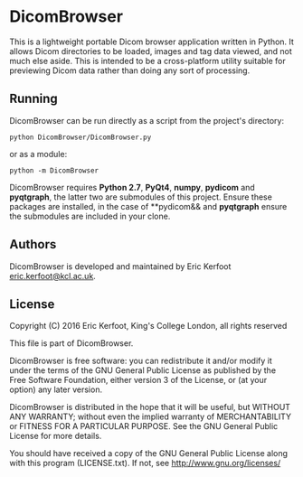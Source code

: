 # DicomBrowser

This is a lightweight portable Dicom browser application written in Python.
It allows Dicom directories to be loaded, images and tag data viewed, and not much else aside.
This is intended to be a cross-platform utility suitable for previewing Dicom data rather than doing any sort of processing.

## Running

DicomBrowser can be run directly as a script from the project's directory:

    python DicomBrowser/DicomBrowser.py
    
or as a module:

    python -m DicomBrowser
    
DicomBrowser requires **Python 2.7**, **PyQt4**, **numpy**, **pydicom** and **pyqtgraph**, the latter two are submodules of this project.
Ensure these packages are installed, in the case of **pydicom&& and **pyqtgraph** ensure the submodules are included in your clone.

## Authors

DicomBrowser is developed and maintained by Eric Kerfoot <eric.kerfoot@kcl.ac.uk>.

## License

Copyright (C) 2016 Eric Kerfoot, King's College London, all rights reserved

This file is part of DicomBrowser.

DicomBrowser is free software: you can redistribute it and/or modify
it under the terms of the GNU General Public License as published by
the Free Software Foundation, either version 3 of the License, or
(at your option) any later version.

DicomBrowser is distributed in the hope that it will be useful,
but WITHOUT ANY WARRANTY; without even the implied warranty of
MERCHANTABILITY or FITNESS FOR A PARTICULAR PURPOSE.  See the
GNU General Public License for more details.

You should have received a copy of the GNU General Public License along
with this program (LICENSE.txt).  If not, see <http://www.gnu.org/licenses/>

